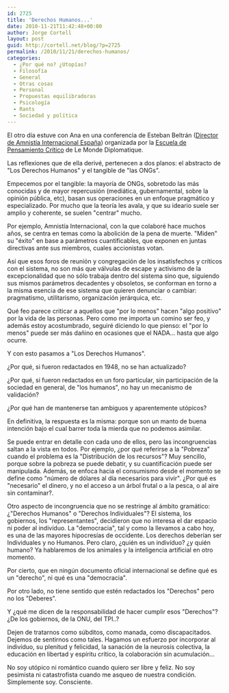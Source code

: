 ```yaml
---
id: 2725
title: 'Derechos Humanos...'
date: 2010-11-21T11:42:48+00:00
author: Jorge Cortell
layout: post
guid: http://cortell.net/blog/?p=2725
permalink: /2010/11/21/derechos-humanos/
categories:
  - ¿Por qué no? ¿Utopías?
  - Filosofí­a
  - General
  - Otras cosas
  - Personal
  - Propuestas equilibradoras
  - Psicología
  - Rants
  - Sociedad y polí­tica
---
```

El otro día estuve con Ana en una conferencia de Esteban Beltrán (<a title="http://www.es.amnesty.org/quienes-somos/como-nos-organizamos/" href="http://www.es.amnesty.org/quienes-somos/como-nos-organizamos/" target="_blank">Director de Amnistía Internacional España</a>) organizada por la <a title="http://www.fundacionmondiplo.es/epc.htm" href="http://www.fundacionmondiplo.es/epc.htm" target="_blank">Escuela de Pensamiento Crítico</a> de Le Monde Diplomatique.

Las reflexiones que de ella derivé, pertenecen a dos planos: el abstracto de "Los Derechos Humanos" y el tangible de "las ONGs".

Empecemos por el tangible: la mayoría de ONGs, sobretodo las más conocidas y de mayor repercusión (mediática, gubernamental, sobre la opinión pública, etc), basan sus operaciones en un enfoque pragmático y especializado. Por mucho que la teoría les avala, y que su ideario suele ser amplio y coherente, se suelen "centrar" mucho.

Por ejemplo, Amnistía Internacional, con la que colaboré hace muchos años, se centra en temas como la abolición de la pena de muerte. "Miden" su "éxito" en base a parámetros cuantificables, que exponen en juntas directivas ante sus miembros, cuales accionistas votan.

Así que esos foros de reunión y congregación de los insatisfechos y críticos con el sistema, no son más que válvulas de escape y activismo de la excepcionalidad que no sólo trabaja dentro del sistema sino que, siguiendo sus mismos parámetros decadentes y obsoletos, se conforman en torno a la misma esencia de ese sistema que quieren denunciar o cambiar: pragmatismo, utilitarismo, organización jerárquica, etc.

Qué feo parece criticar a aquellos que "por lo menos" hacen "algo positivo" por la vida de las personas. Pero como me importa un comino ser feo, y además estoy acostumbrado, seguiré diciendo lo que pienso: el "por lo menos" puede ser más dañino en ocasiones que el NADA... hasta que algo ocurre.

Y con esto pasamos a "Los Derechos Humanos".

¿Por qué, si fueron redactados en 1948, no se han actualizado?

¿Por qué, si fueron redactados en un foro particular, sin participación de la sociedad en general, de "los humanos", no hay un mecanismo de validación?

¿Por qué han de mantenerse tan ambiguos y aparentemente utópicos?

En definitiva, la respuesta es la misma: porque son un manto de buena intención bajo el cual barrer toda la mierda que no podemos asimilar.

Se puede entrar en detalle con cada uno de ellos, pero las incongruencias saltan a la vista en todos. Por ejemplo, ¿por qué referirse a la "Pobreza" cuando el problema es la "Distribución de los recursos"? Muy sencillo, porque sobre la pobreza se puede debatir, y su cuantificación puede ser manipulada. Además, se enfoca hacia el consumismo desde el momento se define como "número de dólares al día necesarios para vivir". ¿Por qué es "necesario" el dinero, y no el acceso a un árbol frutal o a la pesca, o al aire sin contaminar?.

Otro aspecto de incongruencia que no se restringe al ámbito gramático: ¿"Derechos Humanos" o "Derechos Individuales"? El sistema, los gobiernos, los "representantes", decidieron que no interesa el dar espacio ni poder al indivíduo. La "democracia", tal y como la llevamos a cabo hoy, es una de las mayores hipocresías de occidente. Los derechos deberían ser Individuales y no Humanos. Pero claro, ¿quién es un indivíduo? ¿y quién humano? Ya hablaremos de los animales y la inteligencia artificial en otro momento.

Por cierto, que en ningún documento oficial internacional se define qué es un "derecho", ni qué es una "democracia".

Por otro lado, no tiene sentido que estén redactados los "Derechos" pero no los "Deberes".

Y ¿qué me dicen de la responsabilidad de hacer cumplir esos "Derechos"? ¿De los gobiernos, de la ONU, del TPI..?

Dejen de tratarnos como súbditos, como manada, como discapacitados. Dejemos de sentirnos como tales. Hagamos un esfuerzo por incorporar al indivíduo, su plenitud y felicidad, la sanación de la neurosis colectiva, la educación en libertad y espíritu crítico, la colaboración sin acumulación...

No soy utópico ni romántico cuando quiero ser libre y feliz. No soy pesimista ni catastrofista cuando me asqueo de nuestra condición. Simplemente soy. Consciente.